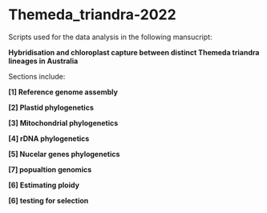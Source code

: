 # Themeda_triandra-2022
Scripts used for the data analysis in the following mansucript:

**Hybridisation and chloroplast capture between distinct Themeda triandra lineages in Australia**

Sections include:

**[1] Reference genome assembly**

**[2] Plastid phylogenetics**

**[3] Mitochondrial phylogenetics**

**[4] rDNA phylogenetics**

**[5] Nucelar genes phylogenetics**

**[7] popualtion genomics**

**[6] Estimating ploidy**

**[6] testing for selection**
